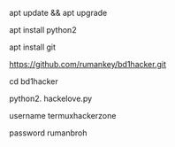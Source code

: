 apt update && apt upgrade

apt install python2

apt install git  

https://github.com/rumankey/bd1hacker.git

cd bd1hacker

python2. hackelove.py

username termuxhackerzone

password rumanbroh

